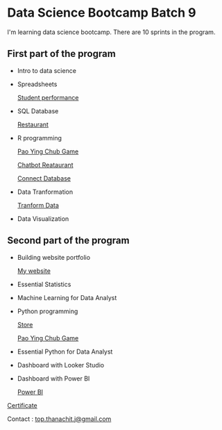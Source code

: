 # Data Science Bootcamp Batch 9

I'm learning data science bootcamp. There are 10 sprints in the program.

## First part of the program 

- Intro to data science
- Spreadsheets

  [Student performance](https://docs.google.com/spreadsheets/d/1_zffXwjMzX4PkvfZP4YszeizbAlG1--y7DTQXdou3gA/edit?usp=sharing)
  
- SQL Database

  [Restaurant](https://github.com/ThanachitTop/Restaurant-SQL)
  
- R programming

  [Pao Ying Chub Game](https://github.com/ThanachitTop/Pao_Ying_Chub_Game)

  [Chatbot Reataurant](https://github.com/ThanachitTop/Chatbot_restaurant)

  [Connect Database](https://github.com/ThanachitTop/PostgreSQL_ConnectDatabase.r)

- Data Tranformation

  [Tranform Data]([https://enchanted-fiber-d4f.notion.site/Homework-Data-Tranformaiton-c8eaa6cacc814ba8bc880bc14059793b](https://enchanted-fiber-d4f.notion.site/Data-Tranformaiton-518a56bb55ef4830ae095840aba852e3?pvs=4))
  
- Data Visualization

## Second part of the program 

- Building website portfolio

  [My website](https://trwillbebetter.wordpress.com)

- Essential Statistics
- Machine Learning for Data Analyst
- Python programming
  
  [Store](https://github.com/ThanachitTop/Store_Python)
  
  [Pao Ying Chub Game](https://github.com/ThanachitTop/Pao_Ying_Chub_Game)
  
- Essential Python for Data Analyst
- Dashboard with Looker Studio
- Dashboard with Power BI
  
  [Power BI](https://github.com/ThanachitTop/Power-BI)


[Certificate](https://github.com/ThanachitTop/Certificate)


Contact : top.thanachit.j@gmail.com

